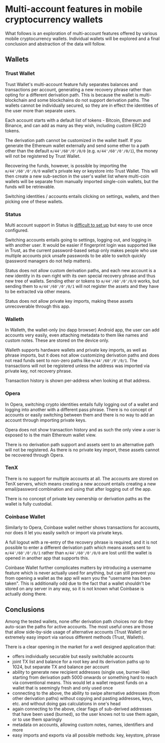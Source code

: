 # Multi-account features in mobile cryptocurrency wallets

What follows is an exploration of multi-account features offered by various mobile cryptocurrency wallets. Individual wallets will be explored and a final conclusion and abstraction of the data will follow.

## Wallets

### Trust Wallet

Trust Wallet's multi-account feature fully separates balances and transactions per account, generating a new recovery phrase rather than opting for a different derivation path. This is because the wallet is multi-blockchain and some blockchains do not support derivation paths. The wallets cannot be individually secured, so they are in effect the identities of the user more than separate users.

Each account starts with a default list of tokens - Bitcoin, Ethereum and Binance, and can add as many as they wish, including custom ERC20 tokens.

The derivation path cannot be customized in the wallet itself. If you generate the Ethereum wallet externally and send some ether to a path other than the default `m/44'/60'/0'/0/0` (e.g. `m/44'/60'/0'/0/1`), the money will not be registered by Trust Wallet.

Recovering the funds, however, is possible by importing the `m/44'/60'/0'/0/0` wallet's private key or keystore into Trust Wallet. This will then create a new sub-section in the user's wallet list where multi-coin wallets will be separate from manually imported single-coin wallets, but the funds will be retrievable.

Switching identities / accounts entails clicking on settings, wallets, and then picking one of these wallets.

### Status

Multi account support in Status is [difficult to set up](https://github.com/status-im/status-react/issues/6426) but easy to use once configured.

Switching accounts entails going to settings, logging out, and logging in with another user. It would be easier if fingerprint login was supported like in Trust, as the current password-based setup only makes people who use multiple accounts pick unsafe passwords to be able to switch quickly (password managers do not help matters).

Status does not allow custom derivation paths, and each new account is a new identity in its own right with its own special recovery phrase and thus new tree of wallets. Sending ether or tokens to `m/44'/60'/0'/0/0` works, but sending them to `m/44'/60'/0'/0/1` will not register the assets and they have to be extracted via other means.

Status does not allow private key imports, making these assets unrecoverable through this app.

### Walleth

In Walleth, the wallet-only (no dapp browser) Android app, the user can add accounts very easily, even attaching metadata to them like names and custom notes. These are stored on the device only.

Walleth supports hardware wallets and private key imports, as well as phrase imports, but it does not allow customizing derivation paths and does not read funds sent to non-zero paths like `m/44'/60'/0'/0/1`. The transactions will not be registered unless the address was imported via private key, not recovery phrase.

Transaction history is shown per-address when looking at that address.

### Opera

In Opera, switching crypto identities entails fully logging out of a wallet and logging into another with a different pass phrase. There is no concept of accounts or easily switching between them and there is no way to add an account through importing private keys.

Opera does not show transaction history and as such the only view a user is exposed to is the main Ethereum wallet view.

There is no derivation path support and assets sent to an alternative path will not be registered. As there is no private key import, these assets cannot be recovered through Opera.

### TenX

There is no support for multiple accounts at all. The accounts are stored on TenX servers, which means creating a new account entails creating a new email/password combination and using that after logging out of the app.

There is no concept of private key ownership or derivation paths as the wallet is fully custodial.

### Coinbase Wallet

Similarly to Opera, Coinbase wallet neither shows transactions for accounts, nor does it let you easily switch or import via private keys.

A full logout with a re-entry of the recovery phrase is required, and it is not possible to enter a different derivation path which means assets sent to `m/44'/60'/0'/0/1` rather than `m/44'/60'/0'/0/0` are lost until the wallet is opened in another app that supports this.

Coinbase Wallet further complicates matters by introducing a username feature which is never actually used for anything, but can still prevent you from opening a wallet as the app will warn you the "username has been taken". This is additionally odd due to the fact that a wallet shouldn't be stored on any server in any way, so it is not known what Coinbase is actually doing there.

## Conclusions

Among the tested wallets, none offer derivation path choices nor do they auto-scan the paths for active accounts. The most useful ones are those that allow side-by-side usage of alternative accounts (Trust Wallet) or extremely easy import via various different methods (Trust, Walleth).

There is a clear opening in the market for a well designed application that:

- offers individually securable but easily switchable accounts
- joint TX list and balance for a root key and its derivation paths up to 1024, but separate TX and balance per account
- ability to generate new recipient addresses (single use, burner-like) starting from derivation path 5000 onwards or something hard to reach via conventional means. This would let a wallet request funds on a wallet that is seemingly fresh and only used once
- connecting to the above, the ability to swipe alternative addresses (from other derivation paths) without copying and pasting addresses, keys, etc. and without doing gas calculations in one's head
- again connecting to the above, clear flags of sub-derived addresses that have been used (burned), so the user knows not to use them again, or to use them sparingly
- metadata on accounts, allowing custom notes, names, identifiers and more
- easy imports and exports via all possible methods: key, keystore, phrase